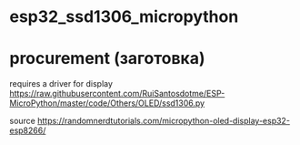 # esp32_ssd1306_micropython
# procurement (заготовка)
requires a driver for display 
https://raw.githubusercontent.com/RuiSantosdotme/ESP-MicroPython/master/code/Others/OLED/ssd1306.py

source
https://randomnerdtutorials.com/micropython-oled-display-esp32-esp8266/